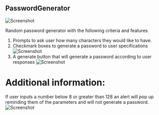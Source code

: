 ## PasswordGenerator

![Screenshot](PasswordGenerator\screenshots\screenshot1.jpg)

Random password generator with the following criteria and features

1. Prompts to ask user how many characters they would like to have.
1. Checkmark boxes to generate a password to user specifications
![Screenshot](PasswordGenerator\screenshots\screenshot2.jpg)
1. A generate button that will generate a password according to user responses
![Screenshot](PasswordGenerator\screenshots\screenshot3.jpg)

# Additional information:

If user inputs a number below 8 or greater than 128 an alert will pop up reminding them of the parameters and will not generate a password.
![Screenshot](PasswordGenerator\screenshots\screenshot4.jpg)